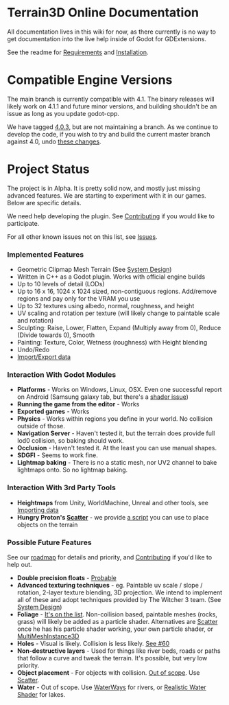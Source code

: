 # Terrain3D Online Documentation

All documentation lives in this wiki for now, as there currently is no way to get documentation into the live help inside of Godot for GDExtensions.

See the readme for [Requirements](https://github.com/outobugi/Terrain3D#requirements) and [Installation](https://github.com/outobugi/Terrain3D#installation--setup).

# Compatible Engine Versions

The main branch is currently compatible with 4.1. The binary releases will likely work on 4.1.1 and future minor versions, and building shouldn't be an issue as long as you update godot-cpp.

We have tagged [4.0.3](https://github.com/outobugi/Terrain3D/releases/tag/v0.8-alpha_gd4.0.3), but are not maintaining a branch. As we continue to develop the code, if you wish to try and build the current master branch against 4.0, undo [these changes](https://github.com/outobugi/Terrain3D/commit/da455147d18674d02ba4b88bd575b58de472c617).


# Project Status

The project is in Alpha. It is pretty solid now, and mostly just missing advanced features. We are starting to experiment with it in our games. Below are specific details.

We need help developing the plugin. See [Contributing](Contributing) if you would like to participate.

For all other known issues not on this list, see [Issues](https://github.com/outobugi/Terrain3D/issues).

### Implemented Features

* Geometric Clipmap Mesh Terrain (See [System Design](System-Design))
* Written in C++ as a Godot plugin. Works with official engine builds
* Up to 10 levels of detail (LODs)
* Up to 16 x 16, 1024 x 1024 sized, non-contiguous regions. Add/remove regions and pay only for the VRAM you use
* Up to 32 textures using albedo, normal, roughness, and height
* UV scaling and rotation per texture (will likely change to paintable scale and rotation)
* Sculpting: Raise, Lower, Flatten, Expand (Multiply away from 0), Reduce (Divide towards 0), Smooth
* Painting: Texture, Color, Wetness (roughness) with Height blending
* Undo/Redo
* [Import/Export data](Importing-&-Exporting-Data)


### Interaction With Godot Modules
* **Platforms** - Works on Windows, Linux, OSX. Even one successful report on Android (Samsung galaxy tab, but there's a [shader issue](https://github.com/outobugi/Terrain3D/issues/137))
* **Running the game from the editor** - Works
* **Exported games** - Works
* **Physics** - Works within regions you define in your world. No collision outside of those.
* **Navigation Server** - Haven't tested it, but the terrain does provide full lod0 collision, so baking should work.
* **Occlusion** - Haven't tested it. At the least you can use manual shapes.
* **SDGFI** - Seems to work fine.
* **Lightmap baking** - There is no a static mesh, nor UV2 channel to bake lightmaps onto. So no lightmap baking.

### Interaction With 3rd Party Tools
* **Heightmaps** from Unity, WorldMachine, Unreal and other tools, see [Importing data](Importing-&-Exporting-Data)
* **Hungry Proton's [Scatter](https://github.com/HungryProton/scatter)** - we provide [a script](https://github.com/outobugi/Terrain3D/blob/main/project/addons/terrain_3d/extras/project_on_terrain3d.gd) you can use to place objects on the terrain

### Possible Future Features

See our [roadmap](https://github.com/users/outobugi/projects/1/views/1) for details and priority, and [Contributing](Contributing) if you'd like to help out.

* **Double precision floats** - [Probable](https://github.com/outobugi/Terrain3D/issues/30)
* **Advanced texturing techniques** - eg. Paintable uv scale / slope / rotation, 2-layer texture blending, 3D projection. We intend to implement all of these and adopt techniques provided by The Witcher 3 team. (See [System Design](System-Design))
* **Foliage** - [It's on the list](https://github.com/outobugi/Terrain3D/issues/43). Non-collision based, paintable meshes (rocks, grass) will likely be added as a particle shader. Alternatives are [Scatter](https://github.com/HungryProton/scatter) once he has his particle shader working, your own particle shader, or [MultiMeshInstance3D](https://docs.godotengine.org/en/stable/tutorials/3d/using_multi_mesh_instance.html)
* **Holes** - Visual is likely. Collision is less likely. [See #60](https://github.com/outobugi/Terrain3D/issues/60)
* **Non-destructive layers** - Used for things like river beds, roads or paths that follow a curve and tweak the terrain. It's possible, but very low priority. 
* **Object placement** - For objects with collision. [Out of scope](https://github.com/outobugi/Terrain3D/issues/47). Use [Scatter](https://github.com/HungryProton/scatter).
* **Water** - Out of scope. Use [WaterWays](https://github.com/Arnklit/Waterways) for rivers, or [Realistic Water Shader](https://godotengine.org/asset-library/asset/343) for lakes.

